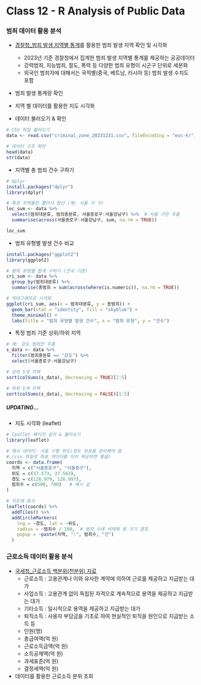 # Class 12 - R Analysis of Public Data

### 범죄 데이터 활용 분석

- [경찰청_범죄 발생 지역별 통계](https://www.data.go.kr/data/3074462/fileData.do)를 활용한 범죄 발생 지역 확인 및 시각화
    - 2023년 기준 경찰청에서 집계한 범죄 발생 지역별 통계를 제공하는 공공데이터
    - 강력범죄, 지능범죄, 절도, 폭력 등 다양한 범죄 유형이 시군구 단위로 세분화
    - 외국인 범죄자에 대해서는 국적별(중국, 베트남, 러시아 등) 범죄 발생 수치도 포함
- 범죄 발생 통계량 확인
- 지역 별 데이터를 활용한 지도 시각화

- 데이터 불러오기 & 확인
```r
# CSV 파일 불러오기
data <- read.csv("criminal_zone_20231231.csv", fileEncoding = "euc-kr")

# 데이터 구조 확인
head(data)
str(data)
```

- 지역별 총 범죄 건수 구하기
```r
# dplyr
install.packages("dplyr")
library(dplyr)

# 특정 지역들만 뽑아서 합산 (예: 서울 각 구)
loc_sum <- data %>%
  select(범죄대분류, 범죄중분류, 서울종로구:서울강남구) %>%  # 서울 구만 추출
  summarise(across(서울종로구:서울강남구, sum, na.rm = TRUE))

loc_sum
```

- 범죄 유형별 발생 건수 비교
```r
install.packages("ggplot2")
library(ggplot2)

# 범죄 유형별 합계 구하기 (전국 기준)
cri_sum <- data %>%
  group_by(범죄대분류) %>%
  summarise(총범죄 = sum(across(where(is.numeric)), na.rm = TRUE))

# 막대그래프로 시각화
ggplot(cri_sum, aes(x = 범죄대분류, y = 총범죄)) +
  geom_bar(stat = "identity", fill = "skyblue") +
  theme_minimal() +
  labs(title = "범죄 유형별 발생 건수", x = "범죄 유형", y = "건수")
```

- 특정 범죄 기준 상위/하위 지역
```r
# 예: 강도 범죄만 추출
s_data <- data %>%
  filter(범죄중분류 == "강도") %>%
  select(서울종로구:서울강남구)

# 상위 5개 지역
sort(colSums(s_data), decreasing = TRUE)[1:5]

# 하위 5개 지역
sort(colSums(s_data), decreasing = FALSE)[1:5]
```

##### UPDATING...

- 지도 시각화 (leaflet)
```r
# leaflet 패키지 설치 & 불러오기
library(leaflet)

# 예시 데이터: 서울 구별 위도/경도 좌표를 준비해야 함
# (csv 파일로 좌표 데이터를 미리 제공하면 좋음)
coords <- data.frame(
  지역 = c("서울종로구", "서울중구"),
  위도 = c(37.573, 37.563),
  경도 = c(126.979, 126.997),
  범죄수 = c(500, 700)   # 예시 값
)

# 지도에 표시
leaflet(coords) %>%
  addTiles() %>%
  addCircleMarkers(
    lng = ~경도, lat = ~위도,
    radius = ~범죄수 / 100,  # 범죄 수에 비례해 원 크기 결정
    popup = ~paste(지역, ":", 범죄수, "건")
  )
```


### 근로소득 데이터 활용 분석

- [국세청_근로소득 백분위(천분위) 자료](https://www.data.go.kr/data/15082063/fileData.do)
    - 근로소득 : 고용관계나 이와 유사한 계약에 의하여 근로를 제공하고 지급받는 대가
    - 사업소득 : 고용관계 없이 독립된 자격으로 계속적으로 용역을 제공하고 지급받는 대가
    - 기타소득 : 일시적으로 용역을 제공하고 지급받는 대가
    - 퇴직소득 : 사용자 부담금을 기초로 하여 현실적인 퇴직을 원인으로 지급받는 소득 등
    - 인원(명)
    - 총급여액(억 원)
    - 근로소득금액(억 원)
    - 소득공제액(억 원)
    - 과세표준(억 원)
    - 결정세액(억 원)
- 데이터를 활용한 근로소득 분위 조회